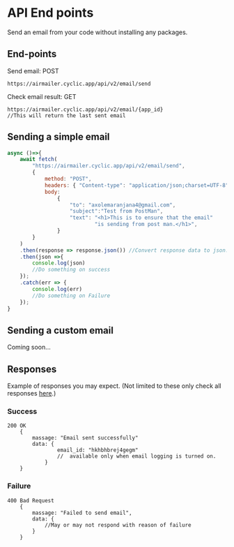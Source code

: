 # API End points

Send an email from your code without installing any packages.

## End-points

Send email: POST
```
https://airmailer.cyclic.app/api/v2/email/send
```
Check email result: GET
```
https://airmailer.cyclic.app/api/v2/email/{app_id}
//This will return the last sent email
```

## Sending a simple email

```js
async ()=>{
    await fetch(
        "https://airmailer.cyclic.app/api/v2/email/send",
        {
            method: "POST",
            headers: { "Content-type": "application/json;charset=UTF-8" },
            body: 
                {
                    "to": "axolemaranjana4@gmail.com",
                    "subject":"Test from PostMan",
                    "text": "<h1>This is to ensure that the email"
                            "is sending from post man.</h1>",
                }
        }
    )
    .then(response => response.json()) //Convert response data to json.
    .then(json =>{ 
        console.log(json)
        //Do something on success
    }); 
    .catch(err => {
        console.log(err)
        //Do something on Failure 
    });
}
```

## Sending a custom email

Coming soon...

## Responses
Example of responses you may expect. (Not limited to these only check all responses <a href="/pages/docs/user-guides/#responses">here</a>.)

### Success
```
200 OK 
    {
        massage: "Email sent successfully"
        data: {
                email_id: "hkhbhbrej4gegm"
                //  available only when email logging is turned on.
            }
    }
```
### Failure 
```
400 Bad Request 
    {
        massage: "Failed to send email",
        data: {
            //May or may not respond with reason of failure
        }
    }
```
